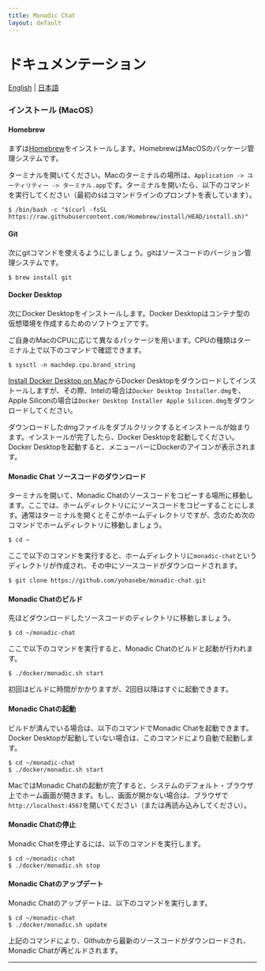 ```yaml
---
title: Monadic Chat
layout: default
---
```


# ドキュメンテーション

[English](https://yohasebe.github.io/monadic-chat-web/documentation) |
[日本語](https://yohasebe.github.io/monadic-chat-web/documentation_ja)

### インストール (MacOS）

#### Homebrew

まずは[Homebrew](https://brew.sh/index_ja)をインストールします。HomebrewはMacOSのパッケージ管理システムです。

ターミナルを開いてください。Macのターミナルの場所は、`Application -> ユーティリティー -> ターミナル.app`です。ターミナルを開いたら、以下のコマンドを実行してください（最初の`$`はコマンドラインのプロンプトを表しています）。

```shell
$ /bin/bash -c "$(curl -fsSL https://raw.githubusercontent.com/Homebrew/install/HEAD/install.sh)" 
```

#### Git

次にgitコマンドを使えるようにしましょう。gitはソースコードのバージョン管理システムです。

```shell
$ brew install git
```

#### Docker Desktop

次にDocker Desktopをインストールします。Docker Desktopはコンテナ型の仮想環境を作成するためのソフトウェアです。


ご自身のMacのCPUに応じて異なるパッケージを用います。CPUの種類はターミナル上で以下のコマンドで確認できます。

```shell
$ sysctl -n machdep.cpu.brand_string
```

[Install Docker Desktop on Mac](https://hub.docker.com/editions/community/docker-ce-desktop-mac)からDocker Desktopをダウンロードしてインストールしますが、その際、Intelの場合は`Docker Desktop Installer.dmg`を、Apple Siliconの場合は`Docker Desktop Installer Apple Silicon.dmg`をダウンロードしてください。

ダウンロードしたdmgファイルをダブルクリックするとインストールが始まります。インストールが完了したら、Docker Desktopを起動してください。Docker Desktopを起動すると、メニューバーにDockerのアイコンが表示されます。

#### Monadic Chat ソースコードのダウンロード

ターミナルを開いて、Monadic Chatのソースコードをコピーする場所に移動します。ここでは、ホームディレクトリににソースコードをコピーすることにします。通常はターミナルを開くとそこがホームディレクトリですが、念のため次のコマンドでホームディレクトリに移動しましょう。

```shell
$ cd ~
```

ここで以下のコマンドを実行すると、ホームディレクトリに`monadic-chat`というディレクトリが作成され、その中にソースコードがダウンロードされます。

```shell
$ git clone https://github.com/yohasebe/monadic-chat.git
```

#### Monadic Chatのビルド

先ほどダウンロードしたソースコードのディレクトリに移動しましょう。

```shell
$ cd ~/monadic-chat
```

ここで以下のコマンドを実行すると、Monadic Chatのビルドと起動が行われます。

```shell
$ ./docker/monadic.sh start
```

初回はビルドに時間がかかりますが、2回目以降はすぐに起動できます。

#### Monadic Chatの起動

ビルドが済んでいる場合は、以下のコマンドでMonadic Chatを起動できます。Docker Desktopが起動していない場合は、このコマンドにより自動で起動します。

```shell
$ cd ~/monadic-chat
$ ./docker/monadic.sh start
```

MacではMonadic Chatの起動が完了すると、システムのデフォルト・ブラウザ上でホーム画面が開きます。もし、画面が開かない場合は、ブラウザで`http://localhost:4567`を開いてください（または再読み込みしてください）。

#### Monadic Chatの停止

Monadic Chatを停止するには、以下のコマンドを実行します。

```shell
$ cd ~/monadic-chat
$ ./docker/monadic.sh stop
```

#### Monadic Chatのアップデート

Monadic Chatのアップデートは、以下のコマンドを実行します。

```shell
$ cd ~/monadic-chat
$ ./docker/monadic.sh update
```

上記のコマンドにより、Githubから最新のソースコードがダウンロードされ、Monadic Chatが再ビルドされます。

<script src="https://cdn.jsdelivr.net/npm/jquery@3.5.0/dist/jquery.min.js"></script>
<script src="https://cdn.jsdelivr.net/npm/lightbox2@2.11.3/src/js/lightbox.js"></script>

---

<script>
  function copyToClipBoard(id){
    var copyText =  document.getElementById(id).innerText;
    document.addEventListener('copy', function(e) {
        e.clipboardData.setData('text/plain', copyText);
        e.preventDefault();
      }, true);
    document.execCommand('copy');
    alert('copied');
  }
</script>

